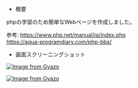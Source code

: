 - 概要

phpの学習のため簡単なWebページを作成しました。</br>

参考: https://www.php.net/manual/ja/index.php </br>
https://aqua-programdiary.com/php-bbs/

- 画面スクリーニングショット

[![Image from Gyazo](https://i.gyazo.com/68ae69773c75cae29d73588c3142b5ec.png)](https://gyazo.com/68ae69773c75cae29d73588c3142b5ec)

[![Image from Gyazo](https://i.gyazo.com/2aaa4f14fa1758f91278f5bb754043ec.png)](https://gyazo.com/2aaa4f14fa1758f91278f5bb754043ec)


